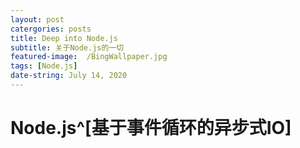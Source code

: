 ```yaml
---
layout: post
catergories: posts
title: Deep into Node.js
subtitle: 关于Node.js的一切
featured-image:  /BingWallpaper.jpg
tags: [Node.js]
date-string: July 14, 2020
---
```


# Node.js^[基于事件循环的异步式IO]